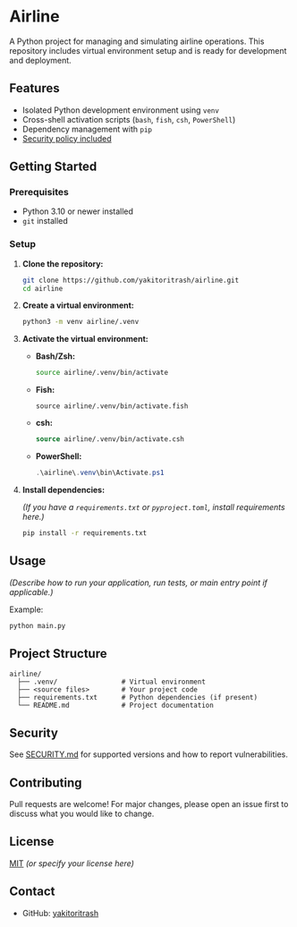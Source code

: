 # Airline

A Python project for managing and simulating airline operations. This repository includes virtual environment setup and is ready for development and deployment.

## Features

- Isolated Python development environment using `venv`
- Cross-shell activation scripts (`bash`, `fish`, `csh`, `PowerShell`)
- Dependency management with `pip`
- [Security policy included](SECURITY.md)

## Getting Started

### Prerequisites

- Python 3.10 or newer installed
- `git` installed

### Setup

1. **Clone the repository:**

   ```bash
   git clone https://github.com/yakitoritrash/airline.git
   cd airline
   ```

2. **Create a virtual environment:**

   ```bash
   python3 -m venv airline/.venv
   ```

3. **Activate the virtual environment:**

   - **Bash/Zsh:**
     ```bash
     source airline/.venv/bin/activate
     ```
   - **Fish:**
     ```fish
     source airline/.venv/bin/activate.fish
     ```
   - **csh:**
     ```tcsh
     source airline/.venv/bin/activate.csh
     ```
   - **PowerShell:**
     ```powershell
     .\airline\.venv\bin\Activate.ps1
     ```

4. **Install dependencies:**

   *(If you have a `requirements.txt` or `pyproject.toml`, install requirements here.)*

   ```bash
   pip install -r requirements.txt
   ```

## Usage

*(Describe how to run your application, run tests, or main entry point if applicable.)*

Example:

```bash
python main.py
```

## Project Structure

```
airline/
  ├── .venv/                # Virtual environment
  ├── <source files>        # Your project code
  ├── requirements.txt      # Python dependencies (if present)
  └── README.md             # Project documentation
```

## Security

See [SECURITY.md](SECURITY.md) for supported versions and how to report vulnerabilities.

## Contributing

Pull requests are welcome! For major changes, please open an issue first to discuss what you would like to change.

## License

[MIT](LICENSE) *(or specify your license here)*

## Contact

- GitHub: [yakitoritrash](https://github.com/yakitoritrash)
